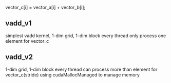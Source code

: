 vector_c[i] = vector_a[i] + vector_b[i];
## vadd_v1
simplest vadd kernel, 1-dim grid, 1-dim block
every thread only process one element for vector_c

## vadd_v2
1-dim grid, 1-dim block
every thread can process more than element for vector_c(stride)
using cudaMallocManaged to manage memory